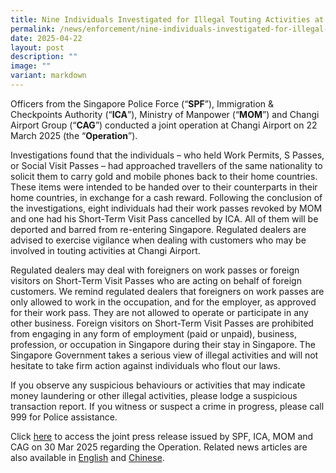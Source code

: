 ```yaml
---
title: Nine Individuals Investigated for Illegal Touting Activities at Changi Airport
permalink: /news/enforcement/nine-individuals-investigated-for-illegal-touting-activities-at-changi-airport/
date: 2025-04-22
layout: post
description: ""
image: ""
variant: markdown
---
```

Officers from the Singapore Police Force (“**SPF**”), Immigration & Checkpoints Authority (“**ICA**”), Ministry of Manpower (“**MOM**”) and Changi Airport Group (“**CAG**”) conducted a joint operation at Changi Airport on 22 March 2025 (the “**Operation**”). 

Investigations found that the individuals – who held Work Permits, S Passes, or Social Visit Passes – had approached travellers of the same nationality to solicit them to carry gold and mobile phones back to their home countries. These items were intended to be handed over to their counterparts in their home countries, in exchange for a cash reward. Following the conclusion of the investigations, eight individuals had their work passes revoked by MOM and one had his Short-Term Visit Pass cancelled by ICA. All of them will be deported and barred from re-entering Singapore. Regulated dealers are advised to exercise vigilance when dealing with customers who may be involved in touting activities at Changi Airport.

Regulated dealers may deal with foreigners on work passes or foreign visitors on Short-Term Visit Passes who are acting on behalf of foreign customers.  We remind regulated dealers that foreigners on work passes are only allowed to work in the occupation, and for the employer, as approved for their work pass. They are not allowed to operate or participate in any other business. Foreign visitors on Short-Term Visit Passes are prohibited from engaging in any form of employment (paid or unpaid), business, profession, or occupation in Singapore during their stay in Singapore. The Singapore Government takes a serious view of illegal activities and will not hesitate to take firm action against individuals who flout our laws.

If you observe any suspicious behaviours or activities that may indicate money laundering or other illegal activities, please lodge a suspicious transaction report. If you witness or suspect a crime in progress, please call 999 for Police assistance.

Click [here](https://www.ica.gov.sg/news-and-publications/newsroom/media-release/nine-individuals-investigated-for-illegal-touting-activities-at-changi-airport) to access the joint press release issued by SPF, ICA, MOM and CAG on 30 Mar 2025 regarding the Operation. Related news articles are also available in [English](https://www.channelnewsasia.com/singapore/foreign-nationals-investigated-illegal-touting-changi-airport-gold-mobile-phones-5033416) and [Chinese](https://www.zaobao.com.sg/realtime/singapore/story20250330-6092650).